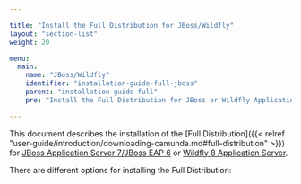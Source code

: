 ```yaml
---

title: "Install the Full Distribution for JBoss/Wildfly"
layout: "section-list"
weight: 20

menu:
  main:
    name: "JBoss/Wildfly"
    identifier: "installation-guide-full-jboss"
    parent: "installation-guide-full"
    pre: "Install the Full Distribution for JBoss or Wildfly Application Servers."

---
```


This document describes the installation of the [Full Distribution]({{< relref "user-guide/introduction/downloading-camunda.md#full-distribution" >}}) for [JBoss Application Server 7/JBoss EAP 6](http://www.jboss.org/products/eap) or [Wildfly 8 Application Server](http://www.wildfly.org).

There are different options for installing the Full Distribution:
